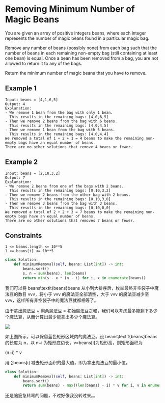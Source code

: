 # Removing Minimum Number of Magic Beans

You are given an array of positive integers beans, where each integer represents the number of magic beans found in a particular magic bag.

Remove any number of beans (possibly none) from each bag such that the number of beans in each remaining non-empty bag (still containing at least one bean) is equal. Once a bean has been removed from a bag, you are not allowed to return it to any of the bags.

Return the minimum number of magic beans that you have to remove.


## Example 1

```text
Input: beans = [4,1,6,5]
Output: 4
Explanation: 
- We remove 1 bean from the bag with only 1 bean.
  This results in the remaining bags: [4,0,6,5]
- Then we remove 2 beans from the bag with 6 beans.
  This results in the remaining bags: [4,0,4,5]
- Then we remove 1 bean from the bag with 5 beans.
  This results in the remaining bags: [4,0,4,4]
We removed a total of 1 + 2 + 1 = 4 beans to make the remaining non-empty bags have an equal number of beans.
There are no other solutions that remove 4 beans or fewer.
```

## Example 2

```text
Input: beans = [2,10,3,2]
Output: 7
Explanation:
- We remove 2 beans from one of the bags with 2 beans.
  This results in the remaining bags: [0,10,3,2]
- Then we remove 2 beans from the other bag with 2 beans.
  This results in the remaining bags: [0,10,3,0]
- Then we remove 3 beans from the bag with 3 beans. 
  This results in the remaining bags: [0,10,0,0]
We removed a total of 2 + 2 + 3 = 7 beans to make the remaining non-empty bags have an equal number of beans.
There are no other solutions that removes 7 beans or fewer.
```

## Constraints

```text
1 <= beans.length <= 10**5
1 <= beans[i] <= 10**5
```

```python
class Solution:
    def minimumRemoval(self, beans: List[int]) -> int:
        beans.sort()
        s, n = sum(beans), len(beans)
        return min(s - x * (n - i) for i, x in enumerate(beans))
```

我们可以将 beans\textit{beans}beans 从小到大排序后，枚举最终非空袋子中魔法豆的数目 vvv，将小于 vvv 的魔法豆全部清空，大于 vvv 的魔法豆减少至 vvv，这样所有非空袋子中的魔法豆就都相等了。

由于拿出魔法豆 + 剩余魔法豆 = 初始魔法豆之和，我们可以考虑最多能剩下多少个魔法豆，从而计算出最少能拿出多少个魔法豆。

![](https://pic.leetcode-cn.com/1644881496-veNnxl-2171.drawio%20(2).png)

如上图所示，可以保留蓝色矩形区域内的魔法豆。设 beans\textit{beans}beans 的长度为 n，以 n−i 为矩形底边长，v=beans[i]为矩形高，则矩形面积为

(n−i) * v

用 ∑beans[i] 减去矩形面积的最大值，即为拿出魔法豆的最小值。

```python
class Solution:
    def minimumRemoval(self, beans: List[int]) -> int:
        beans.sort()
        return sum(beans) - max((len(beans) - i) * v for i, v in enumerate(beans))
```

还是脑筋急转弯的问题，不过好像我没转过来。。
